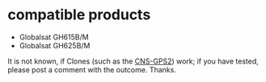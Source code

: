 # compatible products #
  * Globalsat GH615B/M
  * Globalsat GH625B/M

It is not known, if Clones (such as the [CNS-GPS2](http://www.canyon-tech.com/products/sports/navigation/CNS-GPS2)) work; if you have tested, please post a comment with the outcome. Thanks.